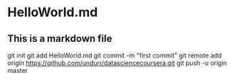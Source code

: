 # HelloWorld.md 
## This is a markdown file
git init
git add HelloWorld.md
git commit -m "first commit"
git remote add origin https://github.com/undurr/datasciencecoursera.git
git push -u origin master
